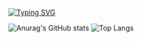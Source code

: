 <a href="https://git.io/typing-svg"><img src="https://readme-typing-svg.demolab.com?font=Fira+Code&size=30&pause=1000&color=03FF00&center=true&vCenter=true&width=435&lines=Hello%2C+I'm+Murilo!" alt="Typing SVG" /></a>

  ![Anurag's GitHub stats](https://github-readme-stats.vercel.app/api?username=Mirtiloo1&show_icons=true&theme=radical)
  ![Top Langs](https://github-readme-stats.vercel.app/api/top-langs/?username=Mirtiloo1&layout=compact)
